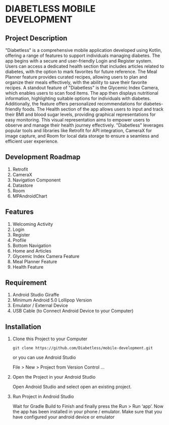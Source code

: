 # DIABETLESS MOBILE DEVELOPMENT

## Project Description 
"Diabetless" is a comprehensive mobile application developed using Kotlin, offering a range of features to support individuals managing diabetes. The app begins with a secure and user-friendly Login and Register system. Users can access a dedicated health section that includes articles related to diabetes, with the option to mark favorites for future reference. The Meal Planner feature provides curated recipes, allowing users to plan and organize their meals effectively, with the ability to save their favorite recipes.
A standout feature of "Diabetless" is the Glycemic Index Camera, which enables users to scan food items. The app then displays nutritional information, highlighting suitable options for individuals with diabetes. Additionally, the feature offers personalized recommendations for diabetes-friendly foods. The Health section of the app allows users to input and track their BMI and blood sugar levels, providing graphical representations for easy monitoring. This visual representation aims to empower users to observe and manage their health journey effectively. "Diabetless" leverages popular tools and libraries like Retrofit for API integration, CameraX for image capture, and Room for local data storage to ensure a seamless and efficient user experience.

## Development Roadmap
1. Retrofit
2. CameraX
3. Navigation Component
4. Datastore
5. Room
6. MPAndroidChart

## Features
1. Welcoming Activity
2. Login
3. Register
4. Profile
5. Bottom Navigation
6. Home and Articles
7. Glycemic Index Camera Feature
8. Meal Planner Feature
9. Health Feature

## Requirement
1. Android Studio Giraffe
2. Minimum Android 5.0 Lollipop Version
3. Emulator / External Device
4. USB Cable (to Connect Android Device to your Computer)

## Installation
1. Clone this Project to your Computer
   
   ```git clone https://github.com/Diabetless/mobile-development.git```

   or you can use Android Studio

   File > New > Project from Version Control …
3. Open the Project in your Android Studio

   Open Android Studio and select open an existing project.
5. Run Project in Android Studio
   
   Wait for Gradle Build to Finish and finally press the Run > Run ‘app’. Now the app has been installed in your phone / emulator.
   Make sure that you have configured your android device or emulator


